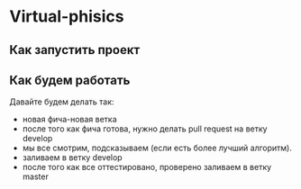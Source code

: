 # Virtual-phisics

## Как запустить проект

## Как будем работать
Давайте будем делать так: 
- новая фича-новая ветка
- после того как фича готова, нужно делать pull request на ветку develop
- мы все смотрим, подсказываем (если есть более лучший алгоритм).
- заливаем в ветку develop
- после того как все оттестировано, проверено заливаем в ветку master

